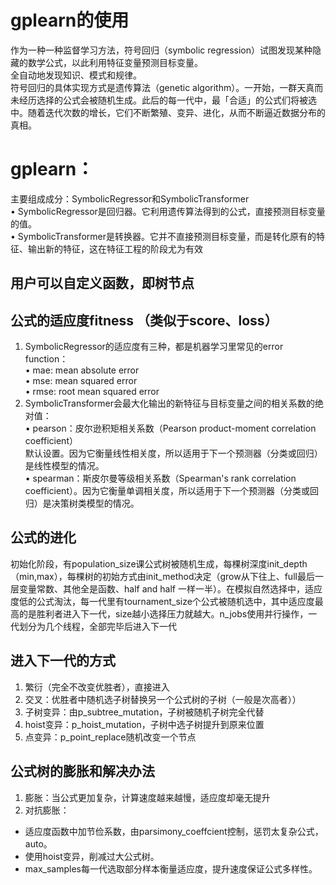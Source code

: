 # gplearn的使用
作为一种一种监督学习方法，符号回归（symbolic regression）试图发现某种隐藏的数学公式，以此利用特征变量预测目标变量。  
全自动地发现知识、模式和规律。  
符号回归的具体实现方式是遗传算法（genetic algorithm）。一开始，一群天真而未经历选择的公式会被随机生成。此后的每一代中，最「合适」的公式们将被选中。随着迭代次数的增长，它们不断繁殖、变异、进化，从而不断逼近数据分布的真相。  

# gplearn：
主要组成成分：SymbolicRegressor和SymbolicTransformer  
• SymbolicRegressor是回归器。它利用遗传算法得到的公式，直接预测目标变量的值。  
• SymbolicTransformer是转换器。它并不直接预测目标变量，而是转化原有的特征、输出新的特征，这在特征工程的阶段尤为有效  
## 用户可以自定义函数，即树节点
## 公式的适应度fitness （类似于score、loss）
1. SymbolicRegressor的适应度有三种，都是机器学习里常见的error function：  
	• mae: mean absolute error  
	• mse: mean squared error  
	• rmse: root mean squared error  
2. SymbolicTransformer会最大化输出的新特征与目标变量之间的相关系数的绝对值：  
	• pearson：皮尔逊积矩相关系数（Pearson product-moment correlation coefficient）  
	默认设置。因为它衡量线性相关度，所以适用于下一个预测器（分类或回归）是线性模型的情况。  
	• spearman：斯皮尔曼等级相关系数（Spearman's rank correlation coefficient）。因为它衡量单调相关度，所以适用于下一个预测器（分类或回归）是决策树类模型的情况。  
## 公式的进化
初始化阶段，有population_size课公式树被随机生成，每棵树深度init_depth（min,max），每棵树的初始方式由init_method决定（grow从下往上、full最后一层变量常数、其他全是函数、half and half 一样一半）。在模拟自然选择中，适应度低的公式淘汰，每一代里有tournament_size个公式被随机选中，其中适应度最高的是胜利者进入下一代，size越小选择压力就越大。n_jobs使用并行操作，一代划分为几个线程，全部完毕后进入下一代  
## 进入下一代的方式
1. 繁衍（完全不改变优胜者），直接进入  
2. 交叉：优胜者中随机选子树替换另一个公式树的子树（一般是次高者））  
3. 子树变异：由p_subtree_mutation，子树被随机子树完全代替  
4. hoist变异：p_hoist_mutation，子树中选子树提升到原来位置  
5. 点变异：p_point_replace随机改变一个节点  
## 公式树的膨胀和解决办法
1. 膨胀：当公式更加复杂，计算速度越来越慢，适应度却毫无提升
2. 对抗膨胀：
  - 适应度函数中加节俭系数，由parsimony_coeffcient控制，惩罚太复杂公式，auto。
  - 使用hoist变异，削减过大公式树。 
  - max_samples每一代选取部分样本衡量适应度，提升速度保证公式多样性。
